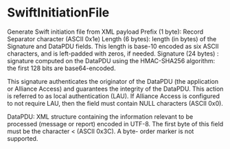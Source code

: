 # SwiftInitiationFile
Generate Swift initiation file from XML payload
Prefix (1 byte): Record Separator character (ASCII 0x1e)
Length (6 bytes): length (in bytes) of the Signature and DataPDU fields. This length is base-10 encoded as six ASCII characters, and is left-padded with zeros, if needed.
Signature (24 bytes) : signature computed on the DataPDU using the HMAC-SHA256 algorithm: the first 128 bits are base64-encoded.

This signature authenticates the originator of the DataPDU (the application or Alliance Access) and guarantees the integrity of the DataPDU. This action is referred to as local authentication (LAU). If Alliance Access is configured to not require LAU, then the field must contain NULL characters (ASCII 0x0).

DataPDU: XML structure containing the information relevant to be processed (message or report) encoded in UTF-8. The first byte of this field must be the character < (ASCII 0x3C). A byte- order marker is not supported.
